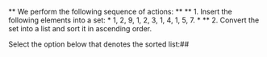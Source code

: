 ** We perform the following sequence of actions: **
 ** 1. Insert the following elements into a set: * 1, 2, 9, 1, 2, 3, 1, 4, 1, 5, 7. * **
 2. Convert the set into a list and sort it in ascending order.
 
Select the option below that denotes the sorted list:##
